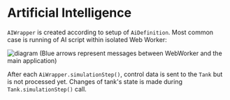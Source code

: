 # Artificial Intelligence

`AIWrapper` is created according to setup of `AiDefinition`. Most common case
is running of AI script within isolated Web Worker:

![diagram](./img/puml/ai.png)
(Blue arrows represent messages between WebWorker and the main application)

After each `AiWrapper.simulationStep()`, control data is sent to the `Tank`
but is not processed yet. Changes of tank's state is made during
`Tank.simulationStep()` call.
